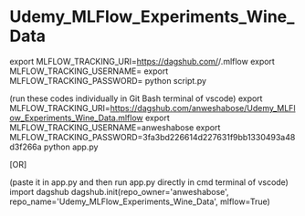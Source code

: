# Udemy_MLFlow_Experiments_Wine_Data

export MLFLOW_TRACKING_URI=https://dagshub.com/<your-username>/<your-repo>.mlflow
export MLFLOW_TRACKING_USERNAME=<your-username>
export MLFLOW_TRACKING_PASSWORD=<your-personal-access-token>
python script.py


(run these codes individually in Git Bash terminal of vscode)
export MLFLOW_TRACKING_URI=https://dagshub.com/anweshabose/Udemy_MLFlow_Experiments_Wine_Data.mlflow
export MLFLOW_TRACKING_USERNAME=anweshabose
export MLFLOW_TRACKING_PASSWORD=3fa3bd226614d227631f9bb1330493a48d3f266a
python app.py

[OR]

(paste it in app.py and then run app.py directly in cmd terminal of vscode)
import dagshub
dagshub.init(repo_owner='anweshabose', repo_name='Udemy_MLFlow_Experiments_Wine_Data', mlflow=True)